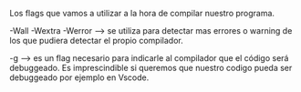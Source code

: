 Los flags que vamos a utilizar a la hora de compilar nuestro programa.

-Wall -Wextra -Werror --> se utiliza para detectar mas errores o warning de los que pudiera detectar el propio compilador.


-g --> es un flag necesario para indicarle al compilador que el código será debuggeado. Es imprescindible si queremos que nuestro codigo pueda ser debuggeado por ejemplo en Vscode.
